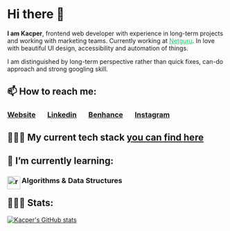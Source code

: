 [done]: https://user-images.githubusercontent.com/29199184/32275438-8385f5c0-bf0b-11e7-9406-42265f71e2bd.png "Done"
# Hi there 👋 
<b>I am Kacper</b>, frontend web developer with experience in long-term projects and working with marketing teams. Currently working at <a href="https://www.netguru.com/" style="color: #00d563;">Netguru</a>. In love with beautiful UI design, accessibility and automation of things.

I am distinguished by long-term perspective rather than quick fixes, can-do approach and strong googling skill.

## 📫 How to reach me:
###  [Website](http://kacperwalter.com/) &nbsp; &nbsp; &nbsp; [Linkedin](https://www.linkedin.com/in/kacper-walter/) &nbsp; &nbsp; &nbsp; [Benhance](https://www.behance.net/kacwal4f66) &nbsp; &nbsp; &nbsp; [Instagram](https://www.instagram.com/wacperkalter/?hl=pl)

## 👨🏻‍💻 My current tech stack <a href="https://github.com/kacperwalter/code-notes/blob/master/README.md">you can find here</a>

## 🌱 I’m currently learning:

### <img align="left" src="https://e7.pngegg.com/pngimages/409/834/png-clipart-data-structures-and-algorithms-computer-icons-computer-software-others-miscellaneous-blue.png" alt="react" height="30"/> Algorithms & Data Structures


## 🙆🏻‍♂️ Stats:
[![Kacper's GitHub stats](https://github-readme-stats.vercel.app/api?username=kacperwalter&theme=react&show_icons=true)](https://github.com/anuraghazra/github-readme-stats)
